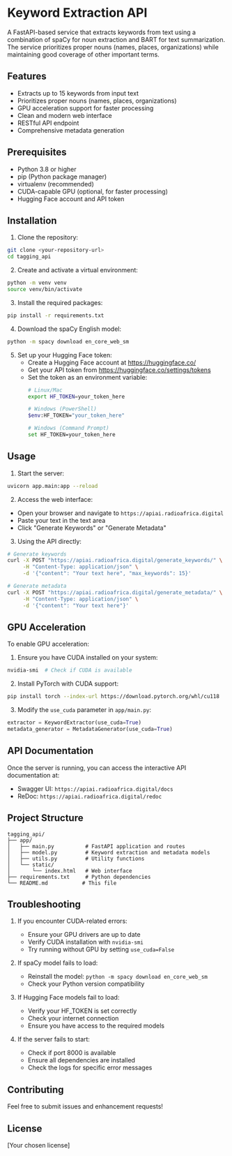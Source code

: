 # Keyword Extraction API

A FastAPI-based service that extracts keywords from text using a combination of spaCy for noun extraction and BART for text summarization. The service prioritizes proper nouns (names, places, organizations) while maintaining good coverage of other important terms.

## Features

- Extracts up to 15 keywords from input text
- Prioritizes proper nouns (names, places, organizations)
- GPU acceleration support for faster processing
- Clean and modern web interface
- RESTful API endpoint
- Comprehensive metadata generation

## Prerequisites

- Python 3.8 or higher
- pip (Python package manager)
- virtualenv (recommended)
- CUDA-capable GPU (optional, for faster processing)
- Hugging Face account and API token

## Installation

1. Clone the repository:
```bash
git clone <your-repository-url>
cd tagging_api
```

2. Create and activate a virtual environment:
```bash
python -m venv venv
source venv/bin/activate
```

3. Install the required packages:
```bash
pip install -r requirements.txt
```

4. Download the spaCy English model:
```bash
python -m spacy download en_core_web_sm
```

5. Set up your Hugging Face token:
   - Create a Hugging Face account at https://huggingface.co/
   - Get your API token from https://huggingface.co/settings/tokens
   - Set the token as an environment variable:
     ```bash
     # Linux/Mac
     export HF_TOKEN=your_token_here
     
     # Windows (PowerShell)
     $env:HF_TOKEN="your_token_here"
     
     # Windows (Command Prompt)
     set HF_TOKEN=your_token_here
     ```

## Usage

1. Start the server:
```bash
uvicorn app.main:app --reload
```

2. Access the web interface:
- Open your browser and navigate to `https://apiai.radioafrica.digital`
- Paste your text in the text area
- Click "Generate Keywords" or "Generate Metadata"

3. Using the API directly:
```bash
# Generate keywords
curl -X POST "https://apiai.radioafrica.digital/generate_keywords/" \
     -H "Content-Type: application/json" \
     -d '{"content": "Your text here", "max_keywords": 15}'

# Generate metadata
curl -X POST "https://apiai.radioafrica.digital/generate_metadata/" \
     -H "Content-Type: application/json" \
     -d '{"content": "Your text here"}'
```

## GPU Acceleration

To enable GPU acceleration:

1. Ensure you have CUDA installed on your system:
```bash
nvidia-smi  # Check if CUDA is available
```

2. Install PyTorch with CUDA support:
```bash
pip install torch --index-url https://download.pytorch.org/whl/cu118
```

3. Modify the `use_cuda` parameter in `app/main.py`:
```python
extractor = KeywordExtractor(use_cuda=True)
metadata_generator = MetadataGenerator(use_cuda=True)
```

## API Documentation

Once the server is running, you can access the interactive API documentation at:
- Swagger UI: `https://apiai.radioafrica.digital/docs`
- ReDoc: `https://apiai.radioafrica.digital/redoc`

## Project Structure

```
tagging_api/
├── app/
│   ├── main.py          # FastAPI application and routes
│   ├── model.py         # Keyword extraction and metadata models
│   ├── utils.py         # Utility functions
│   └── static/
│       └── index.html   # Web interface
├── requirements.txt     # Python dependencies
└── README.md           # This file
```

## Troubleshooting

1. If you encounter CUDA-related errors:
   - Ensure your GPU drivers are up to date
   - Verify CUDA installation with `nvidia-smi`
   - Try running without GPU by setting `use_cuda=False`

2. If spaCy model fails to load:
   - Reinstall the model: `python -m spacy download en_core_web_sm`
   - Check your Python version compatibility

3. If Hugging Face models fail to load:
   - Verify your HF_TOKEN is set correctly
   - Check your internet connection
   - Ensure you have access to the required models

4. If the server fails to start:
   - Check if port 8000 is available
   - Ensure all dependencies are installed
   - Check the logs for specific error messages

## Contributing

Feel free to submit issues and enhancement requests!

## License

[Your chosen license] 